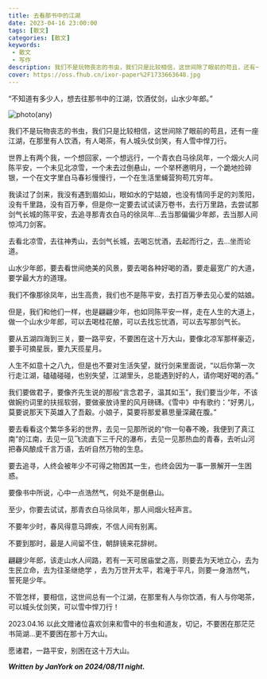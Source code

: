 ```yaml
---
title: 去看那书中的江湖
date: 2023-04-16 23:00:00
tags: [散文]
categories: [散文]
keywords:
 - 散文
 - 写作
description: 我们不是玩物丧志的书虫，我们只是比较相信，这世间除了眼前的苟且，还有一座江湖，在那里有人饮酒，有人喝茶，有人城头仗剑笑，有人雪中悍刀行。
cover: https://oss.fhub.cn/ixor-paper%2F1733663648.jpg
---
```


“不知道有多少人，想去往那书中的江湖，饮酒仗剑，山水少年郎。”

![photo(any)](https://oss.fhub.cn/ixor-paper%2F1733663648.jpg)

我们不是玩物丧志的书虫，我们只是比较相信，这世间除了眼前的苟且，还有一座江湖，在那里有人饮酒，有人喝茶，有人城头仗剑笑，有人雪中悍刀行。

世界上有两个我，一个想回家，一个想远行，一个青衣白马徐凤年，一个烟火人问陈平安，一个未见北凉雪，一个未去过倒悬山，一个举杯邀明月，一个跪地捡碎银，一个在文字里白马春衫慢慢行，一个在生活里蝇营狗苟兀穷年。

我读过了剑来，我没有遇到眉如山，眼如水的宁姑娘，也没有情同手足的刘羡阳，没有千里路，没有百万拳，但是你一定要去试试读万卷书，去行万里路，去尝试那剑气长城的陈平安，去追寻那青衣白马的徐凤年...去当那偏偏少年郎，去当那人间惊鸿刀剑客。

去看北凉雪，去往神秀山，去剑气长城，去喝忘忧酒，去起而行之，去...坐而论道。

山水少年郎，要去看世间绝美的风景，要去喝各种好喝的酒，要走最宽广的大道，要学最大方的道理。

我们不像那徐凤年，出生高贵，我们也不是陈平安，去打百万拳去见心爱的姑娘。

但是，我们和他们一样，也是翩翩少年，也如同陈平安一样，走在人生的大道上，做一个山水少年郎，可以去喝桂花酿，可以去找忘忧酒，可以去写那剑气长。

要从五湖四海到三关，要一路平安，不要困在这十万大山，要像北凉军那样豪迈，要手可摘星辰，要九天揽星月。

人生不如意十之八九，但是也不要对生活失望，就行剑来里面说，“以后你第一次行走江湖，磕磕碰碰，也别失望，江湖里头，总能遇到好的人，请你喝好喝的酒。”

我们要做君子，要像齐先生说的那般“言念君子，温其如玉”，我们要当少年，不该做婉约词里的扶摇软弱，要做豪放诗里的风月磅礴。《雪中》中有歌约：“好男儿，莫要说那天下英雄入了吾觳。小娘子，莫要将那爱慕思量深藏在腹。”

要去看看这个繁华多彩的世界，去见一见那所说的“你一句春不晚，我便到了真江南”的江南，去见一见飞流直下三千尺的瀑布，去见一见那热血的青春，去听山河把春风酿成千言万语，去听自然万物的生息。

要去追寻，人终会被年少不可得之物困其一生，也终会因为一事一景解开一生困惑。

要像书中所说，心中一点浩然气，何处不是倒悬山。

至少，你要去试试，那青衣白马徐凤年，那人间烟火轻声言。

不要年少时，春风得意马蹄疾，不信人间有别离。

不要到那时，最是人间留不住，朝辞镜来花辞树。

翩翩少年郎，该走山水人间路，若有一天可居庙堂之高，则要去为天地立心，去为生民立命，去为往圣继绝学 ，去为万世开太平，若淹于平凡，则要一身浩然气，誓死是少年。

不管怎样，要相信，这世间总有一个江湖，在那里有人与你饮酒，有人与你喝茶，可以城头仗剑笑，可以雪中悍刀行！

2023.04.16 以此文赠诸位喜欢剑来和雪中的书虫和道友，切记，不要困在那茫茫书简湖...更不要困在那十万大山。

愿诸君，一路平安，别困在这十万大山。

***Written by JanYork on 2024/08/11 night.***
